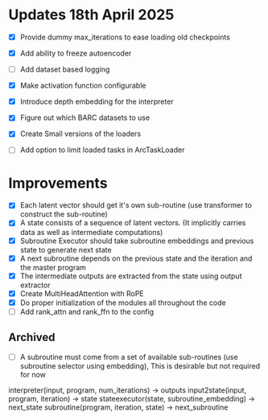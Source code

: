 # Updates 18th April 2025
- [x] Provide dummy max_iterations to ease loading old checkpoints
- [x] Add ability to freeze autoencoder
- [ ] Add dataset based logging


- [x] Make activation function configurable
- [x] Introduce depth embedding for the interpreter
- [x] Figure out which BARC datasets to use
- [x] Create Small versions of the loaders
- [ ] Add option to limit loaded tasks in ArcTaskLoader


# Improvements
- [x] Each latent vector should get it's own sub-routine (use transformer to construct the sub-routine)
- [x] A state consists of a sequence of latent vectors. (It implicitly carries data as well as intermediate computations)
- [x] Subroutine Executor should take subroutine embeddings and previous state to generate next state
- [x] A next subroutine depends on the previous state and the iteration and the master program
- [x] The intermediate outputs are extracted from the state using output extractor
- [x] Create MultiHeadAttention with RoPE
- [x] Do proper initialization of the modules all throughout the code
- [ ] Add rank_attn  and rank_ffn to the config

## Archived
- [ ] A subroutine must come from a set of available sub-routines (use subroutine selector using embedding), This is desirable but not required for now


interpreter(input, program, num_iterations) -> outputs
input2state(input, program, iteration) -> state
stateexecutor(state, subroutine_embedding) -> next_state
subroutine(program, iteration, state) -> next_subroutine